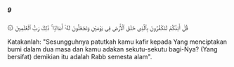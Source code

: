 ##### 9

<span class="ayah">۞ قُلْ أَئِنَّكُمْ لَتَكْفُرُونَ بِٱلَّذِى خَلَقَ ٱلْأَرْضَ فِى يَوْمَيْنِ وَتَجْعَلُونَ لَهُۥٓ أَندَادًۭا ۚ ذَٰلِكَ رَبُّ ٱلْعَٰلَمِينَ</span>

<span class="ayah_translation">Katakanlah: "Sesungguhnya patutkah kamu kafir kepada Yang menciptakan bumi dalam dua masa dan kamu adakan sekutu-sekutu bagi-Nya? (Yang bersifat) demikian itu adalah Rabb semesta alam".</span>
